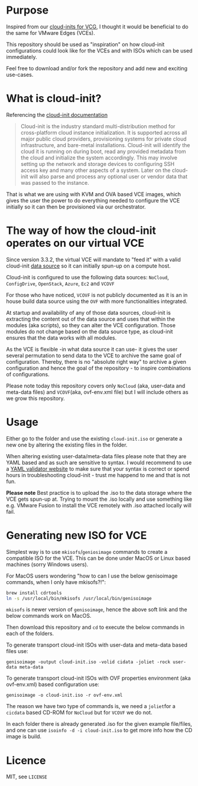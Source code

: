# Purpose

Inspired from our [cloud-inits for VCG](https://bitbucket.org/velocloud/deployment/src/master/vcg/), I thought it would be beneficial to do the same for VMware Edges (VCEs).

This repository should be used as "inspiration" on how cloud-init configurations could look like for the VCEs and with ISOs which can be used immediately. 

Feel free to download and/or fork the repository and add new and exciting use-cases. 

# What is cloud-init?

Referencing the [cloud-init documentation](https://cloudinit.readthedocs.io/en/latest/)
 
> Cloud-init is the industry standard multi-distribution method for cross-platform cloud instance initialization. It is supported across all major public cloud providers, provisioning systems for private cloud infrastructure, and bare-metal installations. Cloud-init will identify the cloud it is running on during boot, read any provided metadata from the cloud and initialize the system accordingly. This may involve setting up the network and storage devices to configuring SSH access key and many other aspects of a system. Later on the cloud-init will also parse and process any optional user or vendor data that was passed to the instance.

That is what we are using with  KVM and OVA based VCE images, which gives the user the power to do everything needed to configure the VCE initially so it can then be provisioned via our orchestrator. 

# The way of how the cloud-init operates on our virtual VCE

Since version 3.3.2, the virtual VCE will mandate to "feed it" with a valid cloud-init [data source](https://cloudinit.readthedocs.io/en/latest/topics/datasources.html) so it can initially spun-up on a compute host. 

Cloud-init is configured to use the following data sources: ``NoCloud``, ``ConfigDrive``, ``OpenStack``, ``Azure``, ``Ec2`` and ``VCOVF``

For those who have noticed, ``VCOVF`` is not publicly documented as it is an in house build data source using the ``OVF`` with more functionalities integrated. 

At startup and availability of any of those data sources, cloud-init is extracting the content out of the data source and uses that within the modules (aka scripts), so they can alter the VCE configuration. Those modules do not change based on the data source type, as cloud-init ensures that the data works with all modules.

As the VCE is flexible -in what data source it can use- it gives the user several permutation to send data to the VCE to archive the same goal of configuration. Thereby, there is no "absolute right way" to archive a given configuration and hence the goal of the repository - to inspire combinations of configurations.  

Please note today this repository covers only ``NoCloud`` (aka, user-data and meta-data files) and ``VCOVF``(aka, ovf-env.xml file) but I will include others as we grow this repository. 

# Usage

Either go to the folder and use the existing ``cloud-init.iso`` or generate a new one by altering the existing files in the folder.

When altering existing user-data/meta-data files please note that they are YAML based and as such are sensitive to syntax. I would recommend to use a [YAML validator website](http://www.yamllint.com/) to make sure that your syntax is correct or spend hours in troubleshooting cloud-init - trust me happend to me and that is not fun.

**Please note** Best practice is to upload the .iso to the data storage where the VCE gets spun-up at. Trying to mount the .iso locally and use something like e.g. VMware Fusion to install the VCE remotely with .iso attached locally will fail.  

# Generating new ISO for VCE

Simplest way is to use ``mkisofs``/``geniosimage`` commands to create a compatible ISO for the VCE. This can be done under MacOS or Linux based machines (sorry Windows users).

For MacOS users wondering "how to can I use the below genisoimage commands, when I only have mkisofs?!":

```sh
brew install cdrtools
ln -s /usr/local/bin/mkisofs /usr/local/bin/genisoimage
```

``mkisofs`` is newer version of ``genisoimage``, hence the above soft link and the below commands work on MacOS.

Then download this repository and ``cd`` to execute the below commands in each of the folders. 

To generate transport cloud-init ISOs with user-data and meta-data based files use: 

``genisoimage -output cloud-init.iso -volid cidata -joliet -rock user-data meta-data``

To generate transport cloud-init ISOs with OVF properties environment (aka ovf-env.xml) based configuration use:

``genisoimage -o cloud-init.iso -r ovf-env.xml``

The reason we have two type of commands is, we need a ``joliet``for a ``cicdata`` based CD-ROM for ``NoCloud`` but for ``VCOVF`` we do not. 

In each folder there is already generated .iso for the given example file/files, and one can use ``isoinfo -d -i cloud-init.iso`` to get more info how the CD image is build. 

# Licence

MIT, see ``LICENSE``

